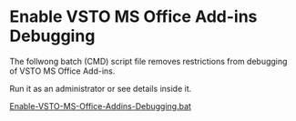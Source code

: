 # Enable VSTO MS Office Add-ins Debugging

The follwong batch (CMD) script file removes restrictions from debugging of VSTO MS Office Add-ins.

Run it as an administrator or see details inside it.

[Enable-VSTO-MS-Office-Addins-Debugging.bat](https://github.com/it3xl/enable-VSTO-MS-Office-Add-ins-Debugging/blob/master/Enable-VSTO-MS-Office-Addins-Debugging.bat)
